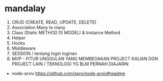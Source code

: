 # mandalay
1. CRUD   (CREATE, READ, UPDATE, DELETE)
2. Association Many to many
3. Class (Static METHOD DI MODEL) & Instance Method
4. Helper
5. Hooks
6. Middleware
7. SESSION / tentang login loginan
8. MVP - FITUR UNGGULAN YANG MEMBEDAKAN PROJECT KALIAN DGN PROJECT LAIN / TEKNOLOGI YG BLM PERNAH DIAJARIN
  - node-arxiv https://github.com/spro/node-arxiv#readme

